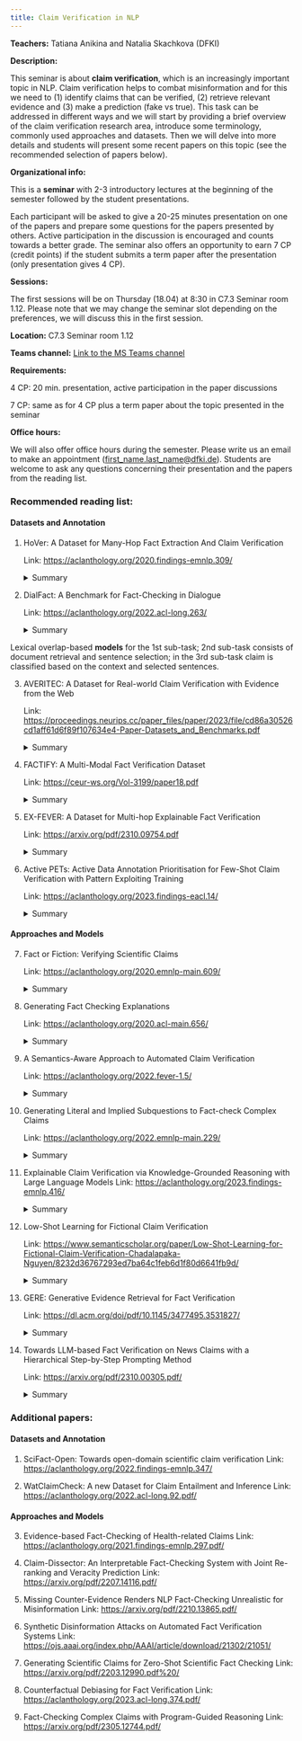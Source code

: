 ```yaml
---
title: Claim Verification in NLP
---
```


<b>Teachers:</b> Tatiana Anikina and Natalia Skachkova (DFKI)

<b>Description:</b>

This seminar is about <b>claim verification</b>, which is an increasingly important topic in NLP. Claim verification helps to combat misinformation and for this we need to (1) identify claims that can be verified, (2) retrieve relevant evidence and (3) make a prediction (fake vs true). This task can be addressed in different ways and we will start by providing a brief overview of the claim verification research area, introduce some terminology, commonly used approaches and datasets. Then we will delve into more details and students will present some recent papers on this topic (see the recommended selection of papers below).

<b>Organizational info:</b>

This is a <b>seminar</b> with 2-3 introductory lectures at the beginning of the semester followed by the student presentations.
 
Each participant will be asked to give a 20-25 minutes presentation on one of the papers and prepare some questions for the papers presented by others. Active participation in the discussion is encouraged and counts towards a better grade. The seminar also offers an opportunity to earn 7 CP (credit points) if the student submits a term paper after the presentation (only presentation gives 4 CP).

<b>Sessions:</b> 

The first sessions will be on Thursday (18.04) at 8:30 in C7.3 Seminar room 1.12. Please note that we may change the seminar slot depending on the preferences, we will discuss this in the first session.

<b>Location:</b> C7.3 Seminar room 1.12


<b>Teams channel:</b> [Link to the MS Teams channel]

[Link to the MS Teams channel]: https://teams.microsoft.com/l/team/19%3apMiFIBD39G4ffkzbRfpKJfFBAPnanJWYN-hgCtSq6dM1%40thread.tacv2/conversations?groupId=80931fce-c6dd-485f-b7cd-a125b3426ba7&tenantId=67610027-1ac3-49b6-8641-ccd83ce1b01f

<b>Requirements:</b>

4 CP: 20 min. presentation, active participation in the paper discussions

7 CP: same as for 4 CP plus a term paper about the topic presented in the seminar

<b>Office hours:</b>

We will also offer office hours during the semester. Please write us an email to make an appointment (first_name.last_name@dfki.de). Students are welcome to ask any questions concerning their presentation and the papers from the reading list.

### Recommended reading list:

#### Datasets and Annotation

1. HoVer: A Dataset for Many-Hop Fact Extraction And Claim Verification

   Link: <https://aclanthology.org/2020.findings-emnlp.309/>

   <details>
   <summary>Summary</summary>
   <ul>
   <li>A <b>multi-hop</b> dataset whose claims require evidence from as many as four English Wikipedia articles;</li>
   
   <li><b>A pipeline system</b> of fact extraction and claim verification;
    <ul>
    <li>Rule- and neural-based document retrieval</li>
    <li>Neural-based sentence selection</li>
    <li>BERT-based model for recognizing entailment between a claim and an set of sentences (called evidence)</li>
    </ul>
   </li>
   </ul>
   </details>


2. DialFact: A Benchmark for Fact-Checking in Dialogue
   
   Link: <https://aclanthology.org/2022.acl-long.263/>

   <details>
   <summary>Summary</summary> 
   A <b>dialogue dataset</b> with <b>three sub-tasks</b>:
   <ul>
    <li>Verifiable claim detection aims to distinguish responses that do not contain verifiable factual information</li>
    <li>Evidence retrieval involves selecting the most relevant knowledge snippets from Wikipedia which can verify the response</li>
    <li>Claim verification aims to classify if a response is supported, refuted, or does not have enough information to be verified given the dialogue history and the retrieved evidence</li>
   </ul>
  Lexical overlap-based <b>models</b> for the 1st sub-task; 2nd sub-task consists of document retrieval and sentence selection; in the 3rd sub-task claim is classified based on the context and selected sentences.
   </details>


3. AVERITEC: A Dataset for Real-world Claim Verification with Evidence from the Web
   
   Link: <https://proceedings.neurips.cc/paper_files/paper/2023/file/cd86a30526cd1aff61d6f89f107634e4-Paper-Datasets_and_Benchmarks.pdf>

   <details>
   <summary>Summary</summary>
   
   A new <b>dataset</b> of 4,568 real-world claims. Each claim is annotated with <b>question-answer pairs</b> supported by evidence available online, as well as <b>textual justifications</b> explaining how the evidence combines to produce a verdict.
   
   Baseline <b>pipeline model</b> (uses <b>prompting</b>):
   <ul>
   <li>Retrieve documents using claim's keywords and generated quetions; 
   <li>Pick out sentences and generate question for them</li>
   <li>Produce labels</li>
   <li>Generate a textual justification for the verdict</li>
   </ul>
   </details>


4. FACTIFY: A Multi-Modal Fact Verification Dataset
   
   Link: <https://ceur-ws.org/Vol-3199/paper18.pdf>

   <details>
   <summary>Summary</summary>
   The largest <b>multimodal</b> fact verification public dataset consisting of 50K data points, covering news from India and the US. It has <b>five categories</b>: Support_Text, Support_Multimodal, Insufficient_Text, Insufficient_Multimodal and Refute. This paper explores 2 different settings to establish the baselines i.e., text-only & multimodal.
   </details>


5. EX-FEVER: A Dataset for Multi-hop Explainable Fact Verification
   
   Link: <https://arxiv.org/pdf/2310.09754.pdf>

   <details>
   <summary>Summary</summary>   
   A dataset for <b>multi-hop explainable</b> fact verification. Each claim is accompanied by two or three golden documents containing the necessary information for veracity reasoning, a veracity label and an explanation that outlines <b>the reasoning path supporting the veracity classification</b>.
   
   The <b>baseline model</b> includes 3 parts: 
   <ul>   
   <li>Rule- and neural-based document retrieval</li>
   <li>Document <b>summarization using BART</b></li>
   <li>Verdict prediction with BERT or a graph-based text reasoning model, the state-of-art fact-checking model GEAR</li>
   </ul>

   This paper explores <b>LLMs in the fact checking task</b> in two directions: directly using LLMs as an actor, and using LLMs as a planner, they also evaluate the verdict accuracy and the ability of LLMs to generate explanations.
   </details>


6. Active PETs: Active Data Annotation Prioritisation for Few-Shot Claim Verification with Pattern Exploiting Training
   
   Link: <https://aclanthology.org/2023.findings-eacl.14/>

   <details>
   <summary>Summary</summary> 
   Focus is on <b>claim verification step</b>. This paper proposes to optimise the selection of candidate instances to be labelled through <b>active learning</b> in a situation when there is <b>a lack of annotated data</b>.
   </details>


#### Approaches and Models

7. Fact or Fiction: Verifying Scientific Claims
   
   Link: <https://aclanthology.org/2020.emnlp-main.609/>

   <details>
   <summary>Summary</summary>   
   A <b>dataset</b> of 1,409 <b>scientific claims</b> accompanied by abstracts that support or refute each claim, and annotated with <b>rationales</b> justifying each SUPPORTS / REFUTES decision.
  
   The <b>baseline</b> is a pipeline system which:
   <ul>
   <li>Retrieves abstracts related to an input claim  using the TF-IDF score</li>
   <li>Uses a BERT-based sentence selector to identify rationale sentences by scoring them</li>
   <li>Labels each abstract as SUPPORTS, REFUTES, or NOINFO with respect to the claim, using BERT</li>
   </ul>
   </details>


8. Generating Fact Checking Explanations
   
   Link: <https://aclanthology.org/2020.acl-main.656/>

   <details>
   <summary>Summary</summary>
   This is a study for how <b>justifications for verdicts</b> on claims can be <b>generated automatically</b> based on available claim context, and how this task can be modelled jointly with veracity prediction.  
   </details>


9. A Semantics-Aware Approach to Automated Claim Verification
    
   Link: <https://aclanthology.org/2022.fever-1.5/>

   <details>
   <summary>Summary</summary>
   This work demonstrates that enriching a BERT model with <b>explicit semantic information</b> (Semantic Role Labelling, Open Information Extraction) helps to improve results in claim verification. Focus on <b>verdict prediction</b>. This approach integrates semantic information using the SemBERT architecture.
   </details>


10. Generating Literal and Implied Subquestions to Fact-check Complex Claims
    
    Link: <https://aclanthology.org/2022.emnlp-main.229/>

    <details>
    <summary>Summary</summary>  
    Focus is on <b>decomposing a complex claim</b> into a comprehensive set of yes-no sub-questions whose answers influence the veracity of the claim.
    This paper presents a <b>dataset</b> of decompositions for over 1000 claims. Given a claim and its verification paragraph written by fact-checkers, they write subquestions covering both explicit propositions of the original claim and its implicit facets. Each claim is classified as one of <b>six labels</b>: pants on fire (most false), false, barely true, half-true, mostly true, and true.
    They also study whether SOTA pre-trained models can learn to <b>generate such subquestions</b> and do not build a full pipeline for fact verification in this paper.
    </details>


11. Explainable Claim Verification via Knowledge-Grounded Reasoning with Large Language Models
    Link: <https://aclanthology.org/2023.findings-emnlp.416/>

    <details>
    <summary>Summary</summary>
    In this paper the authors attempt to verify <b>complex claims</b> and <b>generate explanations</b> without any annotated evidence, just by using <b>LLMs</b>. They leverage the in-context learning ability of LLMs to translate the claim into a <b>First-Order-Logic (FOL)</b> clause consisting of predicates, each corresponding to a subclaim that needs to be verified. Then, they perform FOL-Guided reasoning over a set of knowledge-grounded question-and-answer pairs to make veracity predictions and generate explanations to justify the decision-making process. The generated answers are grounded in real-world truth via retrieving accurate information from trustworthy <b>external knowledge sources</b> (e.g. Google or Wikipedia).
    </details>


12. Low-Shot Learning for Fictional Claim Verification
    
    Link: <https://www.semanticscholar.org/paper/Low-Shot-Learning-for-Fictional-Claim-Verification-Chadalapaka-Nguyen/8232d36767293ed7ba64c1feb6d1f80d6641fb9d/>

    <details>
    <summary>Summary</summary>
     This work studies the problem of claim verification in the context of claims about <b>fictional stories</b> in a low-shot learning setting.
     The paper presents 2 <b>datasets</b>:
     <ul>
     <li>2000 fictional stories pulled from the r/WritingPrompts
     <li>2000 r/stories from subreddits and sourced from Kaggle
     </ul>
     
     Focus is on the detection of two main classes of plot holes: <b>continuity errors</b>, and <b>unresolved storylines</b>. The <b>pipeline</b> consists of 3 phases: two data preprocessing steps to first generate story encodings and then a knowledge graph, and then a joint graph neural network and deep neural network (DNN) model.
    </details>
    

13. GERE: Generative Evidence Retrieval for Fact Verification
   
    Link: <https://dl.acm.org/doi/pdf/10.1145/3477495.3531827/>

    <details>
    <summary>Summary</summary>
    The paper proposes to bypass the explicit retrieval process and introduces <b>a system that retrieves evidences in a generative way</b>. It exploits a transformer-based encoder–decoder architecture, pre-trained with a language modeling objective and fine-tuned to generate document titles and evidence sentence identifiers jointly.
    
    <b>Advantages:</b>
     <ul>
     <li>Memory and computational cost is greatly reduced because the document index is eliminated and the heavy ranking process is replaced by a light generative process</li>
     <li>This approach considers the dependency information, which contributes to improving the consistency and eliminating duplication among the evidences</li>
     <li>Generative formulation allows to dynamically decide on the number of relevant documents and sentences for different claims</li>
     </ul>
    
    Based on the evidences obtained by GERE, they also train <b>a claim verification model</b>.
    </details>


14. Towards LLM-based Fact Verification on News Claims with a Hierarchical Step-by-Step Prompting Method
    
    Link: <https://arxiv.org/pdf/2310.00305.pdf/>

    <details>
    <summary>Summary</summary> 
     This work examines <b>LLMs</b> with in-context learning for news claim verification, and finds that only with 4-shot demonstration examples, the performance of several prompting methods becomes comparable with previous supervised models.
   
     The paper introduces <b>a prompting method</b> which directs LLMs to <b>separate a claim into several subclaims</b> and then <b>verify each of them via multiple questions-answering steps</b> progressively.
    </details>


### Additional papers:

#### Datasets and Annotation

1. SciFact-Open: Towards open-domain scientific claim verification
   Link: <https://aclanthology.org/2022.findings-emnlp.347/>

2. WatClaimCheck: A new Dataset for Claim Entailment and Inference
   Link: <https://aclanthology.org/2022.acl-long.92.pdf/>

#### Approaches and Models

3. Evidence-based Fact-Checking of Health-related Claims
    Link: <https://aclanthology.org/2021.findings-emnlp.297.pdf/>

4. Claim-Dissector: An Interpretable Fact-Checking System with Joint Re-ranking and Veracity Prediction
    Link: <https://arxiv.org/pdf/2207.14116.pdf/>

5. Missing Counter-Evidence Renders NLP Fact-Checking Unrealistic for Misinformation
    Link: <https://arxiv.org/pdf/2210.13865.pdf/>

6. Synthetic Disinformation Attacks on Automated Fact Verification Systems
    Link: <https://ojs.aaai.org/index.php/AAAI/article/download/21302/21051/>

7. Generating Scientific Claims for Zero-Shot Scientific Fact Checking
    Link: <https://arxiv.org/pdf/2203.12990.pdf%20/>

8. Counterfactual Debiasing for Fact Verification
    Link: <https://aclanthology.org/2023.acl-long.374.pdf/>

9. Fact-Checking Complex Claims with Program-Guided Reasoning
    Link: <https://arxiv.org/pdf/2305.12744.pdf/>
